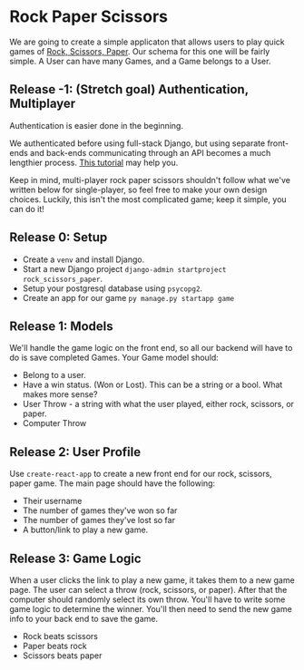 # Rock Paper Scissors

We are going to create a simple applicaton that allows users to play quick games of [Rock, Scissors, Paper](https://en.wikipedia.org/wiki/Rock%E2%80%93paper%E2%80%93scissors). Our schema for this one will be fairly simple. A User can have many Games, and a Game belongs to a User. 

## Release -1: (Stretch goal) Authentication, Multiplayer

Authentication is easier done in the beginning.

We authenticated before using full-stack Django, but using separate front-ends and back-ends communicating through an API becomes a much lengthier process. [This tutorial](https://medium.com/@dakota.lillie/django-react-jwt-authentication-5015ee00ef9a) may help you.

Keep in mind, multi-player rock paper scissors shouldn't follow what we've written below for single-player, so feel free to make your own design choices. Luckily, this isn't the most complicated game; keep it simple, you can do it!

## Release 0: Setup 
- Create a `venv` and install Django. 
- Start a new Django project `django-admin startproject rock_scissors_paper`. 
- Setup your postgresql database using `psycopg2`. 
- Create an app for our game `py manage.py startapp game`

## Release 1: Models
We'll handle the game logic on the front end, so all our backend will have to do is save completed Games. Your Game model should: 
- Belong to a user. 
- Have a win status. (Won or Lost). This can be a string or a bool. What makes more sense? 
- User Throw - a string with what the user played, either rock, scissors, or paper. 
- Computer Throw 

## Release 2: User Profile
Use `create-react-app` to create a new front end for our rock, scissors, paper game. The main page should have the following: 
- Their username 
- The number of games they've won so far
- The number of games they've lost so far 
- A button/link to play a new game. 

## Release 3: Game Logic 
When a user clicks the link to play a new game, it takes them to a new game page. The user can select a throw (rock, scissors, or paper). After that the computer should randomly select its own throw. You'll have to write some game logic to determine the winner. You'll then need to send the new game info to your back end to save the game. 
- Rock beats scissors
- Paper beats rock
- Scissors beats paper
